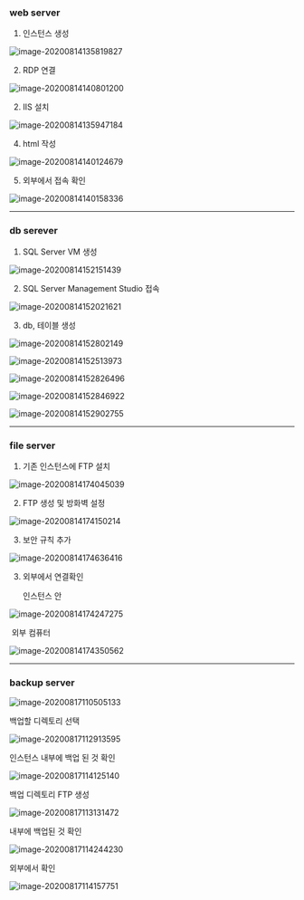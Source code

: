 ### web server

1. 인스턴스 생성

![image-20200814135819827](200814_azure_project.assets/image-20200814135819827.png)

2. RDP 연결

![image-20200814140801200](200814_azure_project.assets/image-20200814140801200.png)

2. IIS 설치

![image-20200814135947184](200814_azure_project.assets/image-20200814135947184.png)

4. html 작성

![image-20200814140124679](200814_azure_project.assets/image-20200814140124679.png)

5. 외부에서 접속 확인

![image-20200814140158336](200814_azure_project.assets/image-20200814140158336.png)

---

### db serever

1. SQL Server VM 생성

![image-20200814152151439](200814_azure_project.assets/image-20200814152151439.png)

2. SQL Server Management Studio 접속

![image-20200814152021621](200814_azure_project.assets/image-20200814152021621.png)

3. db, 테이블 생성

![image-20200814152802149](200814_azure_project.assets/image-20200814152802149.png)

![image-20200814152513973](200814_azure_project.assets/image-20200814152513973.png)

![image-20200814152826496](200814_azure_project.assets/image-20200814152826496.png)

![image-20200814152846922](200814_azure_project.assets/image-20200814152846922.png)

![image-20200814152902755](200814_azure_project.assets/image-20200814152902755.png)

---

### file server

1. 기존 인스턴스에 FTP 설치

![image-20200814174045039](200814_azure_project.assets/image-20200814174045039.png)

2. FTP 생성 및 방화벽 설정

![image-20200814174150214](200814_azure_project.assets/image-20200814174150214.png)

3. 보안 규칙 추가

![image-20200814174636416](200814_azure_project.assets/image-20200814174636416.png)

3. 외부에서 연결확인

   인스턴스 안

![image-20200814174247275](200814_azure_project.assets/image-20200814174247275.png)

​	외부 컴퓨터

![image-20200814174350562](200814_azure_project.assets/image-20200814174350562.png)

---

### backup server

![image-20200817110505133](200814_azure_project.assets/image-20200817110505133.png)

백업할 디렉토리 선택

![image-20200817112913595](200814_azure_project.assets/image-20200817112913595.png)

인스턴스 내부에 백업 된 것 확인

![image-20200817114125140](200814_azure_project.assets/image-20200817114125140.png)

백업 디렉토리 FTP 생성

![image-20200817113131472](200814_azure_project.assets/image-20200817113131472.png)

내부에 백업된 것 확인

![image-20200817114244230](200814_azure_project.assets/image-20200817114244230.png)

외부에서 확인

![image-20200817114157751](200814_azure_project.assets/image-20200817114157751.png)

### 

